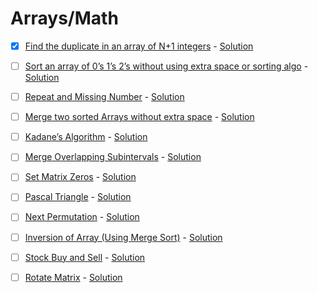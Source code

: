 # Arrays/Math

- [x] [Find the duplicate in an array of N+1 integers](https://practice.geeksforgeeks.org/problems/find-duplicates-in-an-array/1) - [Solution](01.cpp)

- [ ] [Sort an array of 0’s 1’s 2’s without using extra space or sorting algo](https://practice.geeksforgeeks.org/problems/sort-an-array-of-0s-1s-and-2s4231/1) - [Solution](02.cpp)

- [ ] [Repeat and Missing Number](https://practice.geeksforgeeks.org/problems/find-missing-and-repeating2512/1) - [Solution](03.cpp)

- [ ] [Merge two sorted Arrays without extra space](https://practice.geeksforgeeks.org/problems/merge-two-sorted-arrays-1587115620/1) - [Solution](04.cpp)

- [ ] [Kadane’s Algorithm](https://practice.geeksforgeeks.org/problems/kadanes-algorithm-1587115620/1) - [Solution](05.cpp)

- [ ] [Merge Overlapping Subintervals](https://practice.geeksforgeeks.org/problems/overlapping-intervals4919/1) - [Solution](06.cpp)

- [ ] [Set Matrix Zeros](https://leetcode.com/problems/set-matrix-zeroes/) - [Solution](07.cpp)

- [ ] [Pascal Triangle](https://practice.geeksforgeeks.org/problems/pascal-triangle0652/1) - [Solution](08.cpp)

- [ ] [Next Permutation](https://leetcode.com/problems/next-permutation/) - [Solution](09.cpp)

- [ ] [Inversion of Array (Using Merge Sort)](https://practice.geeksforgeeks.org/problems/inversion-of-array-1587115620/1) - [Solution](10.cpp)

- [ ] [Stock Buy and Sell](https://practice.geeksforgeeks.org/problems/stock-buy-and-sell-1587115621/1) - [Solution](11.cpp)

- [ ] [Rotate Matrix](https://practice.geeksforgeeks.org/problems/rotate-by-90-degree-1587115621/1) - [Solution](12.cpp)
